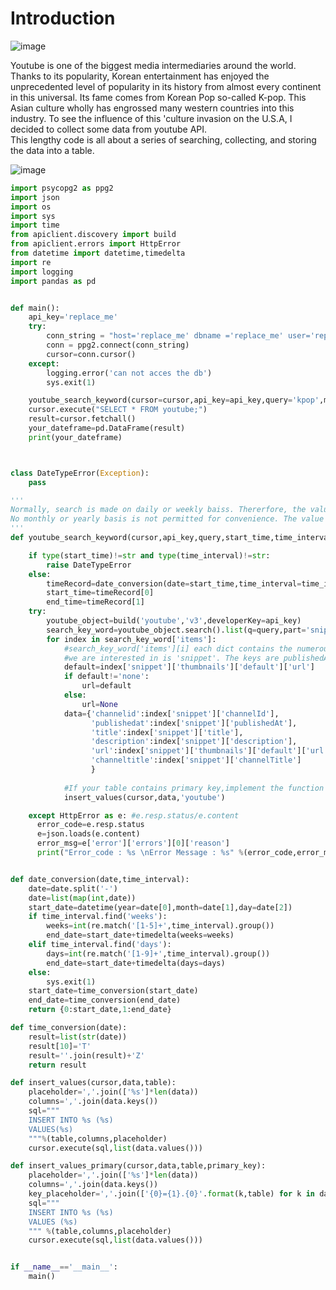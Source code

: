 # Introduction


![image](https://user-images.githubusercontent.com/53164959/73610919-e77ed180-461f-11ea-8569-2879b34a7ba9.png)

Youtube is one of the biggest media intermediaries around the world. Thanks to its popularity, Korean entertainment has enjoyed 
the unprecedented level of popularity in its history from almost every continent in this universal. 
Its fame comes from Korean Pop so-called K-pop. This Asian culture wholly has engrossed many western countries into this industry. 
To see the influence of this 'culture invasion on the U.S.A, I decided to collect some data from youtube API.  
This lengthy code is all about a series of searching, collecting, and storing the data into a table. 



![image](https://user-images.githubusercontent.com/53164959/73610971-6d028180-4620-11ea-847f-bae6a23304a4.png)

```python
import psycopg2 as ppg2
import json
import os
import sys
import time
from apiclient.discovery import build
from apiclient.errors import HttpError
from datetime import datetime,timedelta
import re
import logging
import pandas as pd


def main():
    api_key='replace_me'
    try:
        conn_string = "host='replace_me' dbname ='replace_me' user='replace_me' password=replace_me port=5432"
        conn = ppg2.connect(conn_string)
        cursor=conn.cursor()
    except:
        logging.error('can not acces the db')
        sys.exit(1)

    youtube_search_keyword(cursor=cursor,api_key=api_key,query='kpop',maxResults=50,regionCode='us',start_time='1912-01-01',time_interval='23 days')
    cursor.execute("SELECT * FROM youtube;")
    result=cursor.fetchall()
    your_dateframe=pd.DataFrame(result)
    print(your_dateframe) 



class DateTypeError(Exception):
    pass

'''
Normally, search is made on daily or weekly baiss. Thererfore, the value should contain specific number followed by either 'days' or 'weeks'
No monthly or yearly basis is not permitted for convenience. The value must be string , neither integer nor date type.
'''
def youtube_search_keyword(cursor,api_key,query,start_time,time_interval,maxResults=5,regionCode=None):

    if type(start_time)!=str and type(time_interval)!=str:
        raise DateTypeError
    else:
        timeRecord=date_conversion(date=start_time,time_interval=time_interval)
        start_time=timeRecord[0]
        end_time=timeRecord[1]
    try:
        youtube_object=build('youtube','v3',developerKey=api_key)
        search_key_word=youtube_object.search().list(q=query,part='snippet',maxResults=maxResults,regionCode=regionCode,publishedAfter=start_time,publishedBefore=end_time).execute()
        for index in search_key_word['items']:
            #search_key_word['items'][i] each dict contains the numerous keys and following values,one of which
            #we are interested in is 'snippet'. The keys are publishedAt,channelId,title,description,channelTitle,liveBroadcastContent
            default=index['snippet']['thumbnails']['default']['url']
            if default!='none':
                url=default
            else:
                url=None
            data={'channelid':index['snippet']['channelId'],
                  'publishedat':index['snippet']['publishedAt'],
                  'title':index['snippet']['title'],
                  'description':index['snippet']['description'],
                  'url':index['snippet']['thumbnails']['default']['url'],
                  'channeltitle':index['snippet']['channelTitle']
                  }
            
            #If your table contains primary key,implement the function called insert_valus_primary.
            insert_values(cursor,data,'youtube')

    except HttpError as e: #e.resp.status/e.content
      error_code=e.resp.status
      e=json.loads(e.content)
      error_msg=e['error']['errors'][0]['reason']
      print("Error_code : %s \nError Message : %s" %(error_code,error_msg))


def date_conversion(date,time_interval):
    date=date.split('-')
    date=list(map(int,date))
    start_date=datetime(year=date[0],month=date[1],day=date[2])
    if time_interval.find('weeks'):
        weeks=int(re.match('[1-5]+',time_interval).group())
        end_date=start_date+timedelta(weeks=weeks)
    elif time_interval.find('days'):
        days=int(re.match('[1-9]+',time_interval).group())
        end_date=start_date+timedelta(days=days)
    else:
        sys.exit(1)
    start_date=time_conversion(start_date)
    end_date=time_conversion(end_date)
    return {0:start_date,1:end_date}

def time_conversion(date):
    result=list(str(date))
    result[10]='T'
    result=''.join(result)+'Z'
    return result

def insert_values(cursor,data,table):
    placeholder=','.join(['%s']*len(data))
    columns=','.join(data.keys())
    sql="""
    INSERT INTO %s (%s)
    VALUES(%s)
    """%(table,columns,placeholder)
    cursor.execute(sql,list(data.values()))

def insert_values_primary(cursor,data,table,primary_key):
    placeholder=','.join(['%s']*len(data))
    columns=','.join(data.keys())
    key_placeholder=','.join(['{0}={1}.{0}'.format(k,table) for k in data.keys()])
    sql="""
    INSERT INTO %s (%s)
    VALUES (%s)
    """ %(table,columns,placeholder)
    cursor.execute(sql,list(data.values()))


if __name__=='__main__':
    main()
```
